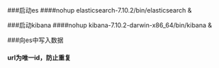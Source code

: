 

###启动es
####nohup elasticsearch-7.10.2/bin/elasticsearch &

###启动kibana
####nohup  kibana-7.10.2-darwin-x86_64/bin/kibana &

###向es中写入数据
#### url为唯一id，防止重复